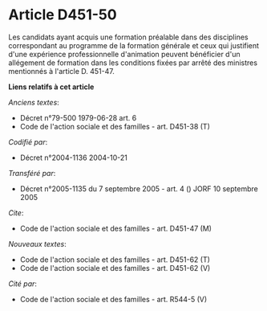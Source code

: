 # Article D451-50

Les candidats ayant acquis une formation préalable dans des disciplines correspondant au programme de la formation générale
et ceux qui justifient d'une expérience professionnelle d'animation peuvent bénéficier d'un allégement de formation dans les
conditions fixées par arrêté des ministres mentionnés à l'article D. 451-47.

**Liens relatifs à cet article**

_Anciens textes_:

  - Décret n°79-500 1979-06-28 art. 6
  - Code de l'action sociale et des familles - art. D451-38 (T)

_Codifié par_:

  - Décret n°2004-1136 2004-10-21

_Transféré par_:

  - Décret n°2005-1135 du 7 septembre 2005 - art. 4 () JORF 10 septembre 2005

_Cite_:

  - Code de l'action sociale et des familles - art. D451-47 (M)

_Nouveaux textes_:

  - Code de l'action sociale et des familles - art. D451-62 (T)
  - Code de l'action sociale et des familles - art. D451-62 (V)

_Cité par_:

  - Code de l'action sociale et des familles - art. R544-5 (V)
